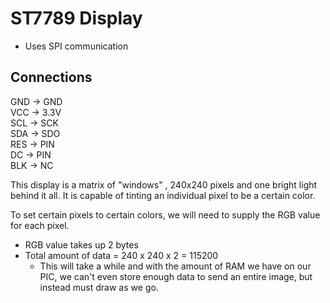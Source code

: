 # ST7789 Display
- Uses SPI communication
## Connections 
GND -> GND  
VCC -> 3.3V  
SCL -> SCK  
SDA -> SDO   
RES -> PIN  
DC -> PIN  
BLK -> NC

This display is a matrix of "windows" , 240x240 pixels and one bright light behind it all. It is capable of tinting an individual pixel to be a certain color.  

To set certain pixels to certain colors, we will need to supply the RGB value for each pixel.
* RGB value takes up 2 bytes
* Total amount of data = 240 x 240 x 2 = 115200
  * This will take a while and with the amount of RAM we have on our PIC, we can't even store enough data to send an entire image, but instead must draw as we go.

